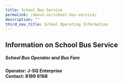 ```yaml
---
title: School Bus Service
permalink: /about-us/school-bus-service/
description: ""
third_nav_title: School Operating Information
---
```

## **Information on School Bus Service**

##### **School Bus Operator and Bus Fare**<br>
**Operator: J-SQ Enterprise<br>
Contact: 8189 6168**<br>


